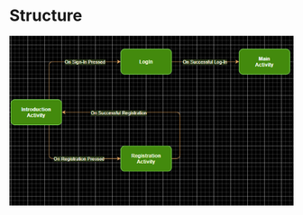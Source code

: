 # Structure

   ![Activities Diagram](https://github.com/DarraghMurray/CS4084_Project/blob/master/ActivityDiagram.PNG?raw=true)

